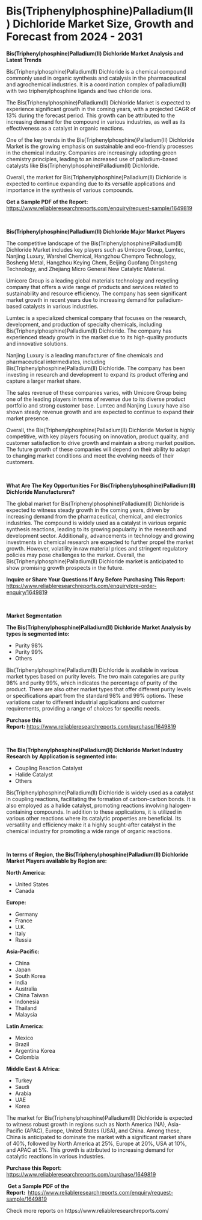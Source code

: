 <p><h1>Bis(Triphenylphosphine)Palladium(II) Dichloride Market Size, Growth and Forecast from 2024 - 2031</h1></p><p><strong>Bis(Triphenylphosphine)Palladium(II) Dichloride Market Analysis and Latest Trends</strong></p>
<p><p>Bis(Triphenylphosphine)Palladium(II) Dichloride is a chemical compound commonly used in organic synthesis and catalysis in the pharmaceutical and agrochemical industries. It is a coordination complex of palladium(II) with two triphenylphosphine ligands and two chloride ions.</p><p>The Bis(Triphenylphosphine)Palladium(II) Dichloride Market is expected to experience significant growth in the coming years, with a projected CAGR of 13% during the forecast period. This growth can be attributed to the increasing demand for the compound in various industries, as well as its effectiveness as a catalyst in organic reactions.</p><p>One of the key trends in the Bis(Triphenylphosphine)Palladium(II) Dichloride Market is the growing emphasis on sustainable and eco-friendly processes in the chemical industry. Companies are increasingly adopting green chemistry principles, leading to an increased use of palladium-based catalysts like Bis(Triphenylphosphine)Palladium(II) Dichloride.</p><p>Overall, the market for Bis(Triphenylphosphine)Palladium(II) Dichloride is expected to continue expanding due to its versatile applications and importance in the synthesis of various compounds.</p></p>
<p><strong>Get a Sample PDF of the Report:&nbsp;</strong> <a href="https://www.reliableresearchreports.com/enquiry/request-sample/1649819">https://www.reliableresearchreports.com/enquiry/request-sample/1649819</a></p>
<p>&nbsp;</p>
<p><strong>Bis(Triphenylphosphine)Palladium(II) Dichloride Major Market Players</strong></p>
<p><p>The competitive landscape of the Bis(Triphenylphosphine)Palladium(II) Dichloride Market includes key players such as Umicore Group, Lumtec, Nanjing Luxury, Warshel Chemical, Hangzhou Chempro Technology, Bosheng Metal, Hangzhou Keying Chem, Beijing Guofang Dingsheng Technology, and Zhejiang Micro General New Catalytic Material.</p><p>Umicore Group is a leading global materials technology and recycling company that offers a wide range of products and services related to sustainability and resource efficiency. The company has seen significant market growth in recent years due to increasing demand for palladium-based catalysts in various industries.</p><p>Lumtec is a specialized chemical company that focuses on the research, development, and production of specialty chemicals, including Bis(Triphenylphosphine)Palladium(II) Dichloride. The company has experienced steady growth in the market due to its high-quality products and innovative solutions.</p><p>Nanjing Luxury is a leading manufacturer of fine chemicals and pharmaceutical intermediates, including Bis(Triphenylphosphine)Palladium(II) Dichloride. The company has been investing in research and development to expand its product offering and capture a larger market share.</p><p>The sales revenue of these companies varies, with Umicore Group being one of the leading players in terms of revenue due to its diverse product portfolio and strong customer base. Lumtec and Nanjing Luxury have also shown steady revenue growth and are expected to continue to expand their market presence.</p><p>Overall, the Bis(Triphenylphosphine)Palladium(II) Dichloride Market is highly competitive, with key players focusing on innovation, product quality, and customer satisfaction to drive growth and maintain a strong market position. The future growth of these companies will depend on their ability to adapt to changing market conditions and meet the evolving needs of their customers.</p></p>
<p>&nbsp;</p>
<p><strong>What Are The Key Opportunities For Bis(Triphenylphosphine)Palladium(II) Dichloride Manufacturers?</strong></p>
<p><p>The global market for Bis(Triphenylphosphine)Palladium(II) Dichloride is expected to witness steady growth in the coming years, driven by increasing demand from the pharmaceutical, chemical, and electronics industries. The compound is widely used as a catalyst in various organic synthesis reactions, leading to its growing popularity in the research and development sector. Additionally, advancements in technology and growing investments in chemical research are expected to further propel the market growth. However, volatility in raw material prices and stringent regulatory policies may pose challenges to the market. Overall, the Bis(Triphenylphosphine)Palladium(II) Dichloride market is anticipated to show promising growth prospects in the future.</p></p>
<p><strong>Inquire or Share Your Questions If Any Before Purchasing This Report:</strong> <a href="https://www.reliableresearchreports.com/enquiry/pre-order-enquiry/1649819">https://www.reliableresearchreports.com/enquiry/pre-order-enquiry/1649819</a></p>
<p>&nbsp;</p>
<p><strong>Market Segmentation</strong></p>
<p><strong>The Bis(Triphenylphosphine)Palladium(II) Dichloride Market Analysis by types is segmented into:</strong></p>
<p><ul><li>Purity 98%</li><li>Purity 99%</li><li>Others</li></ul></p>
<p><p>Bis(Triphenylphosphine)Palladium(II) Dichloride is available in various market types based on purity levels. The two main categories are purity 98% and purity 99%, which indicates the percentage of purity of the product. There are also other market types that offer different purity levels or specifications apart from the standard 98% and 99% options. These variations cater to different industrial applications and customer requirements, providing a range of choices for specific needs.</p></p>
<p><strong>Purchase this Report:&nbsp;</strong><a href="https://www.reliableresearchreports.com/purchase/1649819">https://www.reliableresearchreports.com/purchase/1649819</a></p>
<p>&nbsp;</p>
<p><strong>The Bis(Triphenylphosphine)Palladium(II) Dichloride Market Industry Research by Application is segmented into:</strong></p>
<p><ul><li>Coupling Reaction Catalyst</li><li>Halide Catalyst</li><li>Others</li></ul></p>
<p><p>Bis(Triphenylphosphine)Palladium(II) Dichloride is widely used as a catalyst in coupling reactions, facilitating the formation of carbon-carbon bonds. It is also employed as a halide catalyst, promoting reactions involving halogen-containing compounds. In addition to these applications, it is utilized in various other reactions where its catalytic properties are beneficial. Its versatility and efficiency make it a highly sought-after catalyst in the chemical industry for promoting a wide range of organic reactions.</p></p>
<p>&nbsp;</p>
<p><strong>In terms of Region, the Bis(Triphenylphosphine)Palladium(II) Dichloride Market Players available by Region are:</strong></p>
<p>
    <p> <strong> North America: </strong>
        <ul>
            <li>United States</li>
            <li>Canada</li>
        </ul>
        </p> 
    <p> <strong> Europe: </strong>
        <ul>
            <li>Germany</li>
            <li>France</li>
            <li>U.K.</li>
            <li>Italy</li>
            <li>Russia</li>
        </ul>
        </p> 
    <p> <strong> Asia-Pacific: </strong>
        <ul>
            <li>China</li>
            <li>Japan</li>
            <li>South Korea</li>
            <li>India</li>
            <li>Australia</li>
            <li>China Taiwan</li>
            <li>Indonesia</li>
            <li>Thailand</li>
            <li>Malaysia</li>
        </ul>
        </p> 
    <p> <strong> Latin America: </strong>
        <ul>
            <li>Mexico</li>
            <li>Brazil</li>
            <li>Argentina Korea</li>
            <li>Colombia</li>
        </ul>
        </p> 
    <p> <strong> Middle East & Africa: </strong>
        <ul>
            <li>Turkey</li>
            <li>Saudi</li>
            <li>Arabia</li>
            <li>UAE</li>
            <li>Korea</li>
        </ul>
    </p>
    </p>
<p><p>The market for Bis(Triphenylphosphine)Palladium(II) Dichloride is expected to witness robust growth in regions such as North America (NA), Asia-Pacific (APAC), Europe, United States (USA), and China. Among these, China is anticipated to dominate the market with a significant market share of 40%, followed by North America at 25%, Europe at 20%, USA at 10%, and APAC at 5%. This growth is attributed to increasing demand for catalytic reactions in various industries.</p></p>
<p><strong>Purchase this Report: </strong><a href="https://www.reliableresearchreports.com/purchase/1649819">https://www.reliableresearchreports.com/purchase/1649819</a></p>
<p>&nbsp;<strong>Get a Sample PDF of the Report:&nbsp;&nbsp;</strong><a href="https://www.reliableresearchreports.com/enquiry/request-sample/1649819">https://www.reliableresearchreports.com/enquiry/request-sample/1649819</a></p>
<p><strong></strong></p>
<p>Check more reports on https://www.reliableresearchreports.com/</p>
